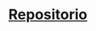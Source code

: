 <h1><a href="https://github.com/iherfue/validaciones_cookies_internacionalizacion">Repositorio</a></h1>
